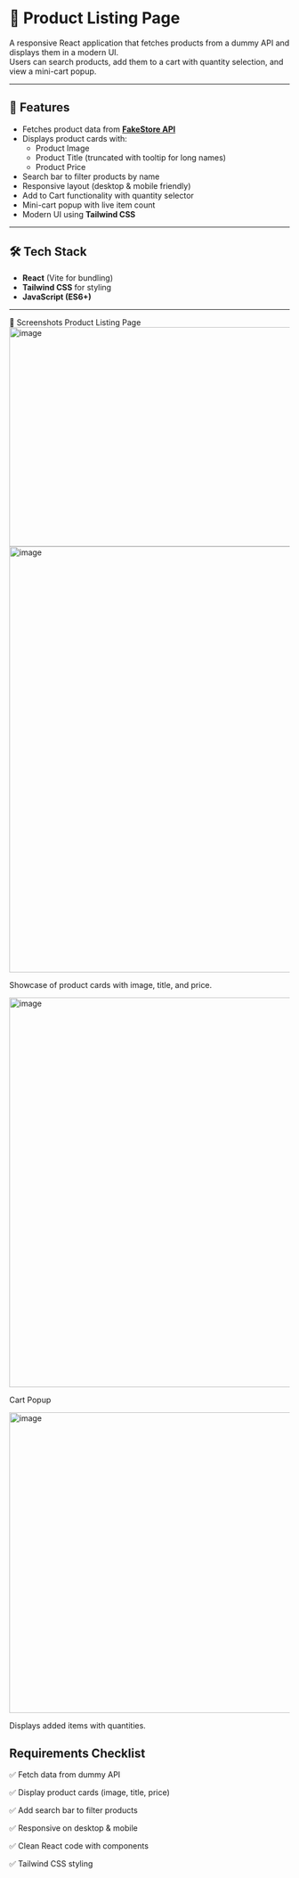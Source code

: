 # 🛒 Product Listing Page  

A responsive React application that fetches products from a dummy API and displays them in a modern UI.  
Users can search products, add them to a cart with quantity selection, and view a mini-cart popup.  

---

## 🚀 Features  

- Fetches product data from **[FakeStore API](https://fakestoreapi.com/products)**  
- Displays product cards with:  
  - Product Image  
  - Product Title (truncated with tooltip for long names)  
  - Product Price  
- Search bar to filter products by name  
- Responsive layout (desktop & mobile friendly)  
- Add to Cart functionality with quantity selector  
- Mini-cart popup with live item count  
- Modern UI using **Tailwind CSS**  

---

## 🛠️ Tech Stack  

- **React** (Vite for bundling)  
- **Tailwind CSS** for styling  
- **JavaScript (ES6+)**  

---

📸 Screenshots
Product Listing Page
<img width="583" height="394" alt="image" src="https://github.com/user-attachments/assets/d5446e6b-5e7b-40d8-8e5d-635f86393ff2" />
<img width="507" height="765" alt="image" src="https://github.com/user-attachments/assets/b90e1117-3109-489d-8356-18aa07039405" />


Showcase of product cards with image, title, and price.

<img width="1858" height="700" alt="image" src="https://github.com/user-attachments/assets/5ef5367e-6d07-472c-b63f-a2f81d6b3937" />


Cart Popup

<img width="609" height="540" alt="image" src="https://github.com/user-attachments/assets/fc37c1eb-4110-481f-84e0-55e2377b6c99" />


Displays added items with quantities.

## Requirements Checklist

✅ Fetch data from dummy API

✅ Display product cards (image, title, price)

✅ Add search bar to filter products

✅ Responsive on desktop & mobile

✅ Clean React code with components

✅ Tailwind CSS styling
  
